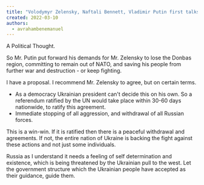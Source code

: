 ```yaml
---
title: "Volodymyr Zelensky, Naftali Bennett, Vladimir Putin first talks"
created: 2022-03-10
authors: 
  - avrahambenemanuel
---
```


A Political Thought.

So Mr. Putin put forward his demands for Mr. Zelensky to lose the Donbas region, committing to remain out of NATO, and saving his people from further war and destruction - or keep fighting.

I have a proposal. I recommend Mr. Zelensky to agree, but on certain terms.

- As a democracy Ukrainian president can't decide this on his own. So a referendum ratified by the UN would take place within 30-60 days nationwide, to ratify this agreement.
- Immediate stopping of all aggression, and withdrawal of all Russian forces.

This is a win-win. If it is ratified then there is a peaceful withdrawal and agreements. If not, the entire nation of Ukraine is backing the fight against these actions and not just some individuals.

Russia as I understand it needs a feeling of self determination and existence, which is being threatened by the Ukrainian pull to the west. Let the government structure which the Ukrainian people have accepted as their guidance, guide them.
